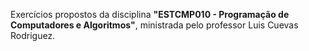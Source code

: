 <p>
    Exercícios propostos da disciplina <b>"ESTCMP010 - Programação de Computadores e Algoritmos"</b>,
    ministrada pelo professor Luis Cuevas Rodriguez.
</p>